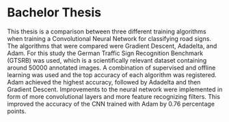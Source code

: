 # Bachelor Thesis

This thesis is a comparison between three different training algorithms when training a Convolutional Neural Network for classifying road signs. The algorithms that were compared were Gradient Descent, Adadelta, and Adam. For this study the German Traffic Sign Recognition Benchmark (GTSRB) was used, which is a scientifically relevant dataset containing around 50000 annotated images. A combination of supervised and offline learning was used and the top accuracy of each algorithm was registered. Adam achieved the highest accuracy, followed by Adadelta and then Gradient Descent. Improvements to the neural network were implemented in form of more convolutional layers and more feature recognizing filters. This improved the accuracy of the CNN trained with Adam by 0.76 percentage points.

